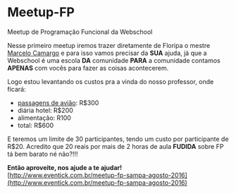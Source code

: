 # Meetup-FP
Meetup de Programação Funcional da Webschool


Nesse primeiro meetup iremos trazer diretamente de Floripa o mestre [Marcelo Camargo](https://github.com/haskellcamargo) e para isso vamos precisar da **SUA** ajuda, já que a Webschool é uma escola **DA** comunidade **PARA** a comunidade contamos **APENAS** com vocês para fazer as coisas acontecerem.

Logo estou levantando os custos pra a vinda do nosso professor, onde ficará:

- [passagens de avião](http://www.decolar.com/shop/flights/results/roundtrip/FLN/SAO/2016-08-27/2016-08-28/1/0/0?from=SB): R$300
- diária hotel: R$200
- alimentação: R100
- total: R$600

E teremos um limite de 30 participantes, tendo um custo por participante de R$20. Acredito que 20 reais por mais de 2 horas de aula **FUDIDA** sobre FP tá bem barato né não?!!!

**Então aproveite, nos ajude a te ajudar!** [http://www.eventick.com.br/meetup-fp-sampa-agosto-2016](http://www.eventick.com.br/meetup-fp-sampa-agosto-2016)

